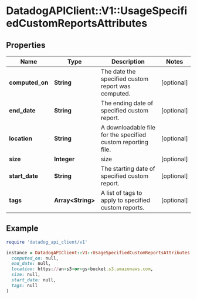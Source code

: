 # DatadogAPIClient::V1::UsageSpecifiedCustomReportsAttributes

## Properties

| Name | Type | Description | Notes |
| ---- | ---- | ----------- | ----- |
| **computed_on** | **String** | The date the specified custom report was computed. | [optional] |
| **end_date** | **String** | The ending date of specified custom report. | [optional] |
| **location** | **String** | A downloadable file for the specified custom reporting file. | [optional] |
| **size** | **Integer** | size | [optional] |
| **start_date** | **String** | The starting date of specified custom report. | [optional] |
| **tags** | **Array&lt;String&gt;** | A list of tags to apply to specified custom reports. | [optional] |

## Example

```ruby
require 'datadog_api_client/v1'

instance = DatadogAPIClient::V1::UsageSpecifiedCustomReportsAttributes.new(
  computed_on: null,
  end_date: null,
  location: https://an-s3-or-gs-bucket.s3.amazonaws.com,
  size: null,
  start_date: null,
  tags: null
)
```

